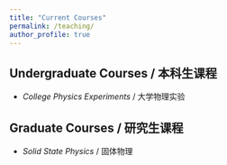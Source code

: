 ```yaml
---
title: "Current Courses"
permalink: /teaching/
author_profile: true
---
```


## Undergraduate Courses / 本科生课程
- *College Physics Experiments* / 大学物理实验

## Graduate Courses / 研究生课程
- *Solid State Physics* / 固体物理

